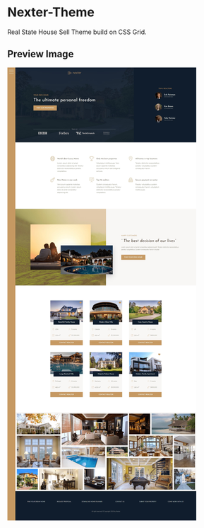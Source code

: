 # Nexter-Theme

Real State House Sell Theme build on CSS Grid.

## Preview Image

![Preview Image](https://github.com/kmhmubin/Nexter-Theme/blob/master/nexter-theme-preview.jpg)
